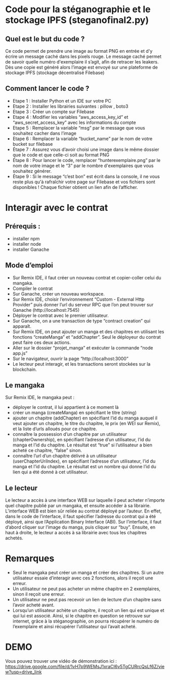 # Code pour la stéganographie et le stockage IPFS (steganofinal2.py)
## Quel est le but du code ? 

Ce code permet de prendre une image au format PNG en entrée et d'y écrire un message caché dans les pixels rouge. Le message caché permet de savoir quelle numéro d'exemplaire il s’agit, afin de retracer les leakers. Dès une copie est généré alors l’image est envoyé sur une plateforme de stockage IPFS (stockage décentralisé Filebase)
## Comment lancer le code ?

- Etape 1 : Installer Python et un IDE sur votre PC
- Etape 2 : Installer les librairies suivantes : pillow , boto3
- Etape 3 : Créer un compte sur Filebase
- Etape 4 : Modifier les variables “aws_access_key_id” et “aws_secret_access_key” avec les informations du compte
- Etape 5 : Remplacer la variable “msg” par le message que vous souhaitez cacher dans l’image
- Etape 6 : Remplacer la variable “bucket_name” par le nom de votre bucket sur filebase
- Étape 7 : Assurez vous d’avoir choisi une image dans le même dossier que le code et que celle-ci soit au format PNG
- Étape 8 : Pour lancer le code, remplacer “hunterexemplaire.png” par le nom de votre image et le “3” par le nombre d'exemplaires que vous souhaitez générer.
- Étape 9 : Si le message “c’est bon” est écrit dans la console, il ne vous reste plus qu'à rafraîchir votre page sur Filebase et vos fichiers sont disponibles ! Chaque fichier obtient un lien afin de l’afficher.


# Interagir avec le contrat
## Prérequis : 
- installer npm
- installer node
- installer Ganache
## Mode d’emploi
- Sur Remix IDE, il faut créer un nouveau contrat et copier-coller celui du mangaka.
- Compiler le contrat
- Sur Ganache, créer un nouveau workspace.
- Sur Remix IDE, choisir l’environnement “Custom - External Http Provider” puis donner l’url du serveur RPC que l’on peut trouver sur Ganache (http://localhost:7545)
- Déployer le contrat avec le premier utilisateur.
- Sur Ganache, on a une transaction de type “contract creation” qui apparaît.
- Sur Remix IDE, on peut ajouter un manga et des chapitres en utilisant les fonctions “createManga” et “addChapter”. Seul le déployeur du contrat peut faire ces deux actions.
- Aller sur le dossier “projet_manga” et exécuter la commande “node app.js”
- Sur le navigateur, ouvrir la page “http://localhost:3000”
- Le lecteur peut interagir, et les transactions seront stockées sur la blockchain.
## Le mangaka
Sur Remix IDE, le mangaka peut : 
- déployer le contrat, il lui appartient à ce moment là
- créer un manga (createManga) en spécifiant le titre (string)
- ajouter un chapitre (addChapter) en spécifiant l’id du manga auquel il veut ajouter un chapitre, le titre du chapitre, le prix (en WEI sur Remix), et la liste d’urls alloués pour ce chapitre.
- connaître la possession d’un chapitre par un utilisateur (chapterOwnership), en spécifiant l’adresse d’un utilisateur, l’id du manga et l’id du chapitre. Le résultat est “true” si l’utilisateur a bien acheté ce chapitre, “false” sinon.
- connaître l’url d’un chapitre délivré à un utilisateur (userChapterUriIndex), en spécifiant l’adresse d’un utilisateur, l’id du manga et l’id du chapitre. Le résultat est un nombre qui donne l’id du lien qui a été donné à cet utilisateur. 
## Le lecteur
Le lecteur a accès à une interface WEB sur laquelle il peut acheter n’importe quel chapitre publié par un mangaka, et ensuite accéder à sa librairie. L’interface WEB est bien sûr reliée au contrat déployé par l’auteur. En effet, dans le code de l’interface, il faut spécifier l’adresse du contrat qui a été déployé, ainsi que l’Application Binary Interface (ABI). 
Sur l’interface, il faut d’abord cliquer sur l’image du manga, puis cliquer sur “buy”. Ensuite, en haut à droite, le lecteur a accès à sa librairie avec tous les chapitres achetés. 

# Remarques
- Seul le mangaka peut créer un manga et créer des chapitres. Si un autre utilisateur essaie d’interagir avec ces 2 fonctions, alors il reçoit une erreur.
- Un utilisateur ne peut pas acheter un même chapitre en 2 exemplaires, sinon il reçoit une erreur.
- Un utilisateur ne peut pas recevoir un lien de lecture d’un chapitre sans l’avoir acheté avant.
- Lorsqu’un utilisateur achète un chapitre, il reçoit un lien qui est unique et qui lui est associé. Ainsi, si le chapitre en question se retrouve sur internet, grâce à la stéganographie, on pourra récupérer le numéro de l’exemplaire et ainsi récupérer l’utilisateur qui l’avait acheté.

# DEMO
Vous pouvez trouver une vidéo de démonstration ici : https://drive.google.com/file/d/1vH7p9WEMsJ1xraCI6v5TgCURrcQsLf6Z/view?usp=drive_link 
